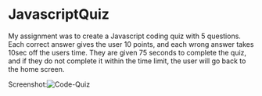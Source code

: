 # JavascriptQuiz

My assignment was to create a Javascript coding quiz with 5 questions. Each correct answer gives the user 10 points, and each wrong answer takes 10sec off the users time. They are given 75 seconds to complete the quiz, and if they do not complete it within the time limit, the user will go back to the home screen.

Screenshot:![Code-Quiz](https://user-images.githubusercontent.com/98491350/165002451-6dddd6d4-d8ab-4b20-a9a4-f18d5abc1f32.png)
